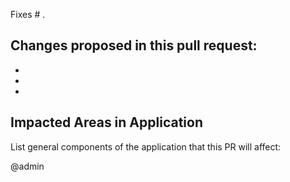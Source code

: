 Fixes # .

## Changes proposed in this pull request:
-
-
-
## Impacted Areas in Application
List general components of the application that this PR will affect:



@admin
